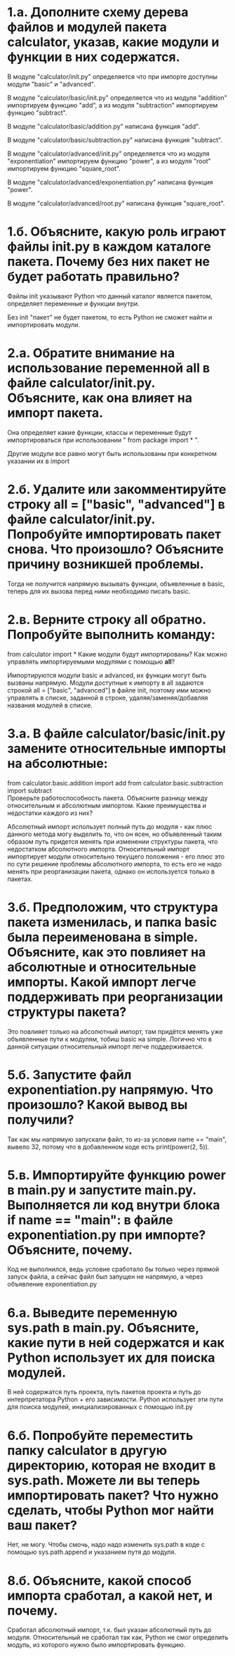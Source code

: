 # 1.а. Дополните схему дерева файлов и модулей пакета calculator, указав, какие модули и функции в них содержатся.

В модуле "calculator/init.py" определяется что при импорте доступны модули "basic" и "advanced".

В модуле "calculator/basic/init.py" определяется что из модуля "addition" импортируем функцию "add", а из модуля "subtraction" импортируем функцию "subtract".

В модуле "calculator/basic/addition.py" написана функция "add".

В модуле "calculator/basic/subtraction.py" написана функция "subtract".

В модуле "calculator/advanced/init.py" определяется что из модуля "exponentiation" импортируем функцию "power", а из модуля "root" импортируем функцию "square_root".

В модуле "calculator/advanced/exponentiation.py" написана функция "power".

В модуле "calculator/advanced/root.py" написана функция "square_root".

# 1.б. Объясните, какую роль играют файлы __init__.py в каждом каталоге пакета. Почему без них пакет не будет работать правильно?

Файлы init указывают Python что данный каталог является пакетом, определяет переменные и функции внутри.

Без init "пакет" не будет пакетом, то есть Python не сможет найти и импортировать модули.

# 2.a. Обратите внимание на использование переменной __all__ в файле calculator/__init__.py. Объясните, как она влияет на импорт пакета.

Она определяет какие функции, классы и переменные будут импортироваться при использовании " from package import * ".

Другие модули все равно могут быть использованы при конкретном указании их в import

# 2.б. Удалите или закомментируйте строку __all__ = ["basic", "advanced"] в файле calculator/__init__.py. Попробуйте импортировать пакет снова. Что произошло? Объясните причину возникшей проблемы.

Тогда не получится напрямую вызывать функции, объявленные в basic, теперь для их вызова перед ними необходимо писать basic.

# 2.в. Верните строку __all__ обратно. Попробуйте выполнить команду:
from calculator import *
Какие модули будут импортированы? Как можно управлять импортируемыми модулями с помощью __all__?

Импортируются модули basic и advanced, их функции могут быть вызваны напрямую.
Модули доступные к импорту в all задаются строкой all = ["basic", "advanced"] в файле init, поэтому ими можно управлять в списке, заданной в строке, удаляя/заменяя/добавляя названия модулей в списке.

# 3.а. В файле calculator/basic/__init__.py замените относительные импорты на абсолютные:
from calculator.basic.addition import add
from calculator.basic.subtraction import subtract  
Проверьте работоспособность пакета. Объясните разницу между относительным и абсолютным импортом. Какие преимущества и недостатки каждого из них?

Абсолютный импорт использует полный путь до модуля - как плюс данного метода могу выделить то, что он ясен, но объявленный таким образом путь придется менять при изменении структуры пакета, что недостатком абсолютного импорта.
Относительный импорт импортирует модули относительно текущего положения - его плюс это по сути решение проблемы абсолютного импорта, то есть его не надо менять при реорганизации пакета, однако он используется только в пакетах.

# 3.б. Предположим, что структура пакета изменилась, и папка basic была переименована в simple. Объясните, как это повлияет на абсолютные и относительные импорты. Какой импорт легче поддерживать при реорганизации структуры пакета?

Это повлияет только на абсолютный импорт, там придётся менять уже объявленные пути к модулям, тобиш basic на simple.
Логично что в данной ситуации относительный импорт легче поддерживается.

# 5.б. Запустите файл exponentiation.py напрямую. Что произошло? Какой вывод вы получили?

Так как мы напрямую запускали файл, то из-за условия name == "main", вывело 32, потому что в добавленном коде есть print(power(2, 5)).

# 5.в. Импортируйте функцию power в main.py и запустите main.py. Выполняется ли код внутри блока if __name__ == "__main__": в файле exponentiation.py при импорте? Объясните, почему.

Код не выполнился, ведь условие сработало бы только через прямой запуск файла, а сейчас файл был запущен не напрямую, а через объявление exponentiation.py

# 6.а. Выведите переменную sys.path в main.py. Объясните, какие пути в ней содержатся и как Python использует их для поиска модулей.

В ней содержатся путь проекта, путь пакетов проекта и путь до интерпретатора Python + его зависимости.
Python использует эти пути для поиска модулей, инициализированных с помощью init.py

# 6.б. Попробуйте переместить папку calculator в другую директорию, которая не входит в sys.path. Можете ли вы теперь импортировать пакет? Что нужно сделать, чтобы Python мог найти ваш пакет?

Нет, не могу.
Чтобы смочь, надо надо изменить sys.path в коде с помощью sys.path.append и указанием путя до модуля.

# 8.б. Объясните, какой способ импорта сработал, а какой нет, и почему.

Сработал абсолютный импорт, т.к. был указан абсолютный путь до модуля.
Относительный не сработал так как, Python не смог определить модуль, из которого нужно было импортировать функцию.